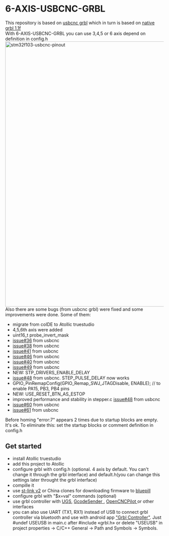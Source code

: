 # 6-AXIS-USBCNC-GRBL
This repository is based on [usbcnc grbl](https://github.com/usbcnc/grbl) which in turn is based on [native grbl 1.1f](https://github.com/gnea/grbl)<br>
With 6-AXIS-USBCNC-GRBL you can use 3,4,5 or 6 axis depend on definition in config.h
<img width="842" alt="stm32f103-usbcnc-pinout" src="https://user-images.githubusercontent.com/8062959/50537633-57946b80-0b73-11e9-92f8-e4ee15e2e923.png"><br>
Also there are some bugs (from usbcnc grbl) were fixed and some improvements were done.
Some of them:
- migrate from coIDE to Atollic truestudio
- 4,5,6th axis were added
- uint16_t probe_invert_mask
- [issue#36](https://github.com/usbcnc/grbl/issues/36) from usbcnc
- [issue#38](https://github.com/usbcnc/grbl/issues/38) from usbcnc
- [issue#41](https://github.com/usbcnc/grbl/issues/41) from usbcnc
- [issue#46](https://github.com/usbcnc/grbl/issues/46) from usbcnc
- [issue#40](https://github.com/usbcnc/grbl/issues/40) from usbcnc
- [issue#49](https://github.com/usbcnc/grbl/issues/49) from usbcnc
- NEW: STP_DRIVERS_ENABLE_DELAY
- [issue#48](https://github.com/usbcnc/grbl/issues/48) from usbcnc. STEP_PULSE_DELAY now works
- GPIO_PinRemapConfig(GPIO_Remap_SWJ_JTAGDisable, ENABLE); // to enable PA15, PB3, PB4 pins
- NEW: USE_RESET_BTN_AS_ESTOP
- improved performance and stability in stepper.c [issue#48](https://github.com/usbcnc/grbl/issues/48) from usbcnc
- [issue#60](https://github.com/usbcnc/grbl/issues/60) from usbcnc
- [issue#61](https://github.com/usbcnc/grbl/issues/61) from usbcnc

Before homing "error:7" appears 2 times due to startup blocks are empty. It's ok.
To eliminate this: set the startup blocks or comment definition in config.h

## Get started
- install Atollic truestudio
- add this project to Atollic
- configure grbl with config.h (optional. 4 axis by default. You can't change it through the grbl interface) and default.h(you can change this settings later throught the grbl interface)
- compille it
- use [st-link v2](https://www.st.com/content/st_com/en/products/development-tools/hardware-development-tools/development-tool-hardware-for-mcus/debug-hardware-for-mcus/debug-hardware-for-stm32-mcus/st-link-v2.html#design-scroll) or China clones for downloading firmware to [bluepill](http://wiki.stm32duino.com/index.php?title=Blue_Pill)
- configure grbl with "$x=val" commands (optional)
- use grbl controller with [UGS](https://winder.github.io/ugs_website/), [GcodeSender
](https://github.com/OttoHermansson/GcodeSender/downloads), [OpenCNCPilot
](https://github.com/martin2250/OpenCNCPilot) or other interfaces
- you can also use UART (TX1, RX1) instead of USB to connect grbl controller via bluetooth and use with android app ["Grbl Controller"](https://play.google.com/store/apps/details?id=in.co.gorest.grblcontroller&hl=ru). Just #undef USEUSB in main.c after #include «grbl.h» or delete "USEUSB" in project properties -> C/C++ General -> Path and Symbols -> Symbols.
